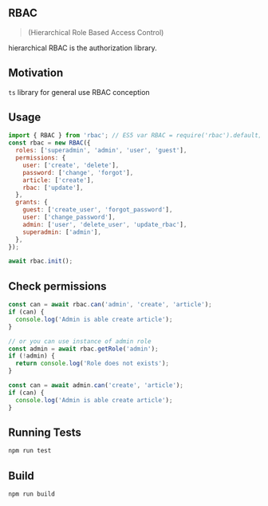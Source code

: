 RBAC
----
> (Hierarchical Role Based Access Control)

hierarchical RBAC is the authorization library.

## Motivation

`ts` library for general use RBAC conception

## Usage

```js
import { RBAC } from 'rbac'; // ES5 var RBAC = require('rbac').default;
const rbac = new RBAC({
  roles: ['superadmin', 'admin', 'user', 'guest'],
  permissions: {
    user: ['create', 'delete'],
    password: ['change', 'forgot'],
    article: ['create'],
    rbac: ['update'],
  },
  grants: {
    guest: ['create_user', 'forgot_password'],
    user: ['change_password'],
    admin: ['user', 'delete_user', 'update_rbac'],
    superadmin: ['admin'],
  },
});

await rbac.init();
``` 

## Check permissions

```js
const can = await rbac.can('admin', 'create', 'article');
if (can) {
  console.log('Admin is able create article');
}

// or you can use instance of admin role
const admin = await rbac.getRole('admin');
if (!admin) {
  return console.log('Role does not exists');
}

const can = await admin.can('create', 'article');
if (can) {
  console.log('Admin is able create article');    
}
```

## Running Tests

```sh
npm run test
```

## Build

```sh
npm run build
```
